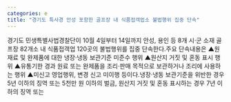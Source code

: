 ```yaml
---
categories: e
title: "경기도 특사경 안성 포함한 골프장 내 식품접객업소 불법행위 집중 단속"
---
```

경기도 민생특별사법경찰단이 10월 4일부터 14일까지 안성, 용인 등 8개 시·군 소재 골프장 82개소 내 식품접객업 120곳의 불법행위를 집중 단속한다.주요 단속내용은 ▲원재료 및 완제품에 대한 냉장‧냉동 보관기준 미준수 행위 ▲원산지 거짓 및 혼동 표시 행위 ▲유통기한 경과 원료 또는 완제품을 조리‧판매 목적으로 보관하거나 조리에 사용하는 행위 ▲미신고 영업행위, 변경 신고 미이행 등이다.냉장·냉동 보관기준을 위반한 경우 5년 이하의 징역 또는 5천만 원 이하의 벌금, 원산지 거짓 및 혼동 표시하는 경우 7년 이하의 징역 또는